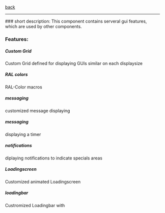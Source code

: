 [back](../components.md)
<hr>
### short description:
This component contains serveral gui features, which are used by other components.

### Features:
##### Custom Grid
Custom Grid defined for displaying GUIs similar on each displaysize
##### RAL colors
RAL-Color macros
##### messaging
customized message displaying
##### messaging
displaying a timer
##### notifications
diplaying notifications to indicate specials areas
##### Loadingscreen
Customized animated Loadingscreen
##### loadingbar
Custromized Loadingbar with 
